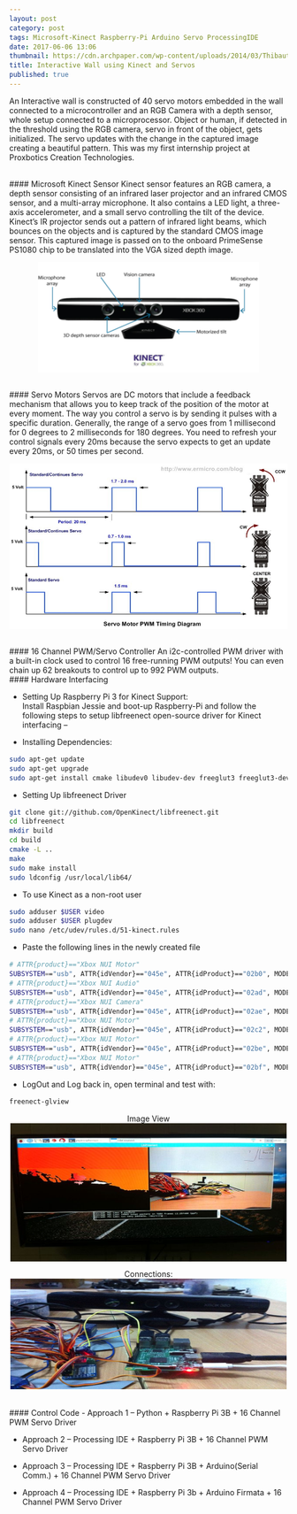 ```yaml
---
layout: post
category: post
tags: Microsoft-Kinect Raspberry-Pi Arduino Servo ProcessingIDE
date: 2017-06-06 13:06
thumbnail: https://cdn.archpaper.com/wp-content/uploads/2014/03/Thibaut-550x366.jpg
title: Interactive Wall using Kinect and Servos
published: true
---
```


An Interactive wall is constructed of 40 servo motors embedded in the wall connected to a microcontroller and an RGB Camera with a depth sensor,
whole setup connected to a microprocessor. Object or human, if detected in the threshold using the RGB camera, servo in front of the object, gets initialized.
The servo updates with the change in the captured image creating a beautiful pattern. This was my first internship project at Proxbotics Creation Technologies.

<!--more-->
<br />
#### Microsoft Kinect Sensor
Kinect sensor features an RGB camera, a depth sensor consisting of an infrared laser projector and an infrared CMOS sensor, and a multi-array microphone.
It also contains a LED light, a three-axis accelerometer, and a small servo controlling the tilt of the device.
Kinect’s IR projector sends out a pattern of infrared light beams, which bounces on the objects and is captured by the standard CMOS image sensor.
This captured image is passed on to the onboard PrimeSense PS1080 chip to be translated into the VGA sized depth image.
<p align="center">   
<img src="/assets/images/interactivewall/kinect.png" width="400" height="200" align="center"/>
</p>
<br />
#### Servo Motors
Servos are DC motors that include a feedback mechanism that allows you to keep track of the position of the motor at every moment.
The way you control a servo is by sending it pulses with a specific duration. Generally, the range of a servo goes from 1 millisecond
for 0 degrees to 2 milliseconds for 180 degrees. You need to refresh your control signals every 20ms because the servo expects to get an
update every 20ms, or 50 times per second.
<p align="center">
<img src="/assets/images/interactivewall/pwm.jpg" width="600" height="300" align="center"/>
</p>   

<br />
#### 16 Channel PWM/Servo Controller
An i2c-controlled PWM driver with a built-in clock used to control 16 free-running PWM outputs! You can even chain up 62 breakouts to
control up to 992 PWM outputs.   
<br />
#### Hardware Interfacing

- Setting Up Raspberry Pi 3 for Kinect Support:     
Install Raspbian Jessie and boot-up Raspberry-Pi and follow the following steps to setup libfreenect open-source driver for Kinect interfacing –

- Installing Dependencies:
```bash
sudo apt-get update
sudo apt-get upgrade
sudo apt-get install cmake libudev0 libudev-dev freeglut3 freeglut3-dev libxmu6 libxmu-dev libxi6 libxi-dev
```
- Setting Up libfreenect Driver
```bash
git clone git://github.com/OpenKinect/libfreenect.git
cd libfreenect
mkdir build
cd build
cmake -L ..
make
sudo make install
sudo ldconfig /usr/local/lib64/
```

- To use Kinect as a non-root user
```bash
sudo adduser $USER video
sudo adduser $USER plugdev
sudo nano /etc/udev/rules.d/51-kinect.rules
```

- Paste the following lines in the newly created file
```bash
# ATTR{product}=="Xbox NUI Motor"
SUBSYSTEM=="usb", ATTR{idVendor}=="045e", ATTR{idProduct}=="02b0", MODE="0666"
# ATTR{product}=="Xbox NUI Audio"
SUBSYSTEM=="usb", ATTR{idVendor}=="045e", ATTR{idProduct}=="02ad", MODE="0666"
# ATTR{product}=="Xbox NUI Camera"
SUBSYSTEM=="usb", ATTR{idVendor}=="045e", ATTR{idProduct}=="02ae", MODE="0666"
# ATTR{product}=="Xbox NUI Motor"
SUBSYSTEM=="usb", ATTR{idVendor}=="045e", ATTR{idProduct}=="02c2", MODE="0666"
# ATTR{product}=="Xbox NUI Motor"
SUBSYSTEM=="usb", ATTR{idVendor}=="045e", ATTR{idProduct}=="02be", MODE="0666"
# ATTR{product}=="Xbox NUI Motor"
SUBSYSTEM=="usb", ATTR{idVendor}=="045e", ATTR{idProduct}=="02bf", MODE="0666"
```

- LogOut and Log back in, open terminal and test with:
```bash
freenect-glview
```
<p align="center"> Image View <br />
<img src="/assets/images/interactivewall/kinect2.jpeg" width="500" height="250" align="center"/>
</p>  

<p align="center"> Connections:  <br />
<img src="/assets/images/interactivewall/kinect.jpeg" width="500" height="200" />
</p>
<br />
#### Control Code
- Approach 1 – Python + Raspberry Pi 3B + 16 Channel PWM Servo Driver

- Approach 2 – Processing IDE + Raspberry Pi 3B + 16 Channel PWM Servo Driver

- Approach 3 – Processing IDE + Raspberry Pi 3B + Arduino(Serial Comm.) + 16 Channel PWM Servo Driver

- Approach 4 – Processing IDE + Raspberry Pi 3b + Arduino Firmata + 16 Channel PWM Servo Driver
